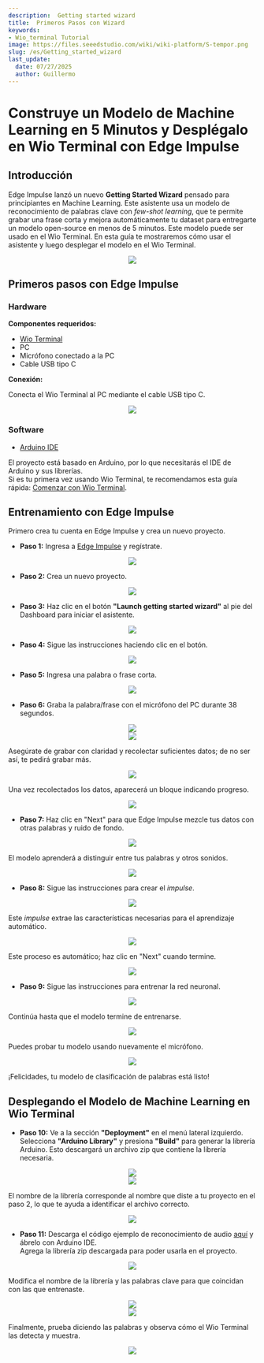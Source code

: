 ```yaml
---
description:  Getting started wizard
title:  Primeros Pasos con Wizard
keywords:
- Wio_terminal Tutorial
image: https://files.seeedstudio.com/wiki/wiki-platform/S-tempor.png
slug: /es/Getting_started_wizard
last_update:
  date: 07/27/2025
  author: Guillermo
---
```


# Construye un Modelo de Machine Learning en 5 Minutos y Desplégalo en Wio Terminal con Edge Impulse

## **Introducción**

Edge Impulse lanzó un nuevo **Getting Started Wizard** pensado para principiantes en Machine Learning. Este asistente usa un modelo de reconocimiento de palabras clave con *few-shot learning*, que te permite grabar una frase corta y mejora automáticamente tu dataset para entregarte un modelo open-source en menos de 5 minutos. Este modelo puede ser usado en el Wio Terminal. En esta guía te mostraremos cómo usar el asistente y luego desplegar el modelo en el Wio Terminal.

<div align="center"><img src="https://files.seeedstudio.com/wiki/Wio-Terminal-Edge-Impulse/banner.png"/></div>

## **Primeros pasos con Edge Impulse**

### **Hardware**

**Componentes requeridos:**

- [Wio Terminal](https://www.seeedstudio.com/Wio-Terminal-p-4509.html)  
- PC  
- Micrófono conectado a la PC  
- Cable USB tipo C  

**Conexión:**

Conecta el Wio Terminal al PC mediante el cable USB tipo C.

<div align="center"><img width={1000} src="https://files.seeedstudio.com/wiki/Edge_Impulse_new_wizard/EI02a.png"/></div>

### **Software**

- [Arduino IDE](https://wiki.seeedstudio.com/Getting_Started_with_Arduino/)

El proyecto está basado en Arduino, por lo que necesitarás el IDE de Arduino y sus librerías.  
Si es tu primera vez usando Wio Terminal, te recomendamos esta guía rápida: [Comenzar con Wio Terminal](https://wiki.seeedstudio.com/Wio-Terminal-Getting-Started/).

## Entrenamiento con Edge Impulse

Primero crea tu cuenta en Edge Impulse y crea un nuevo proyecto.

- **Paso 1:** Ingresa a [Edge Impulse](https://studio.edgeimpulse.com/login?next=%2Fstudio%2Fselect-project%3Fautoredirect%3D1) y regístrate.

<div align="center"><img width={300} src="https://files.seeedstudio.com/wiki/Alots/Alots1.png"/></div>

- **Paso 2:** Crea un nuevo proyecto.

<div align="center"><img width={300} src="https://files.seeedstudio.com/wiki/Alots/Alots2.png"/></div>

- **Paso 3:** Haz clic en el botón **"Launch getting started wizard"** al pie del Dashboard para iniciar el asistente.

<div align="center"><img width={1000} src="https://files.seeedstudio.com/wiki/Edge_Impulse_new_wizard/EI02a.jpg"/></div>

- **Paso 4:** Sigue las instrucciones haciendo clic en el botón.

<div align="center"><img width={500} src="https://files.seeedstudio.com/wiki/Edge_Impulse_new_wizard/EI03.jpg"/></div>

- **Paso 5:** Ingresa una palabra o frase corta.

<div align="center"><img width={500} src="https://files.seeedstudio.com/wiki/Edge_Impulse_new_wizard/EI04a.jpg"/></div>

- **Paso 6:** Graba la palabra/frase con el micrófono del PC durante 38 segundos.

<div align="center"><img width={500} src="https://files.seeedstudio.com/wiki/Edge_Impulse_new_wizard/EI06.jpg"/></div>

<div align="center"><img width={500} src="https://files.seeedstudio.com/wiki/Edge_Impulse_new_wizard/EI07.jpg"/></div>

Asegúrate de grabar con claridad y recolectar suficientes datos; de no ser así, te pedirá grabar más.

<div align="center"><img width={500} src="https://files.seeedstudio.com/wiki/Edge_Impulse_new_wizard/EI08.jpg"/></div>

Una vez recolectados los datos, aparecerá un bloque indicando progreso.

<div align="center"><img width={500} src="https://files.seeedstudio.com/wiki/Edge_Impulse_new_wizard/EI09.jpg"/></div>

- **Paso 7:** Haz clic en "Next" para que Edge Impulse mezcle tus datos con otras palabras y ruido de fondo.

<div align="center"><img width={500} src="https://files.seeedstudio.com/wiki/Edge_Impulse_new_wizard/EI10.jpg"/></div>

El modelo aprenderá a distinguir entre tus palabras y otros sonidos.

<div align="center"><img width={500} src="https://files.seeedstudio.com/wiki/Edge_Impulse_new_wizard/EI12.jpg"/></div>

- **Paso 8:** Sigue las instrucciones para crear el *impulse*.

<div align="center"><img width={1000} src="https://files.seeedstudio.com/wiki/Edge_Impulse_new_wizard/EI13.jpg"/></div>

Este *impulse* extrae las características necesarias para el aprendizaje automático.

<div align="center"><img width={1000} src="https://files.seeedstudio.com/wiki/Edge_Impulse_new_wizard/EI14.jpg"/></div>

Este proceso es automático; haz clic en "Next" cuando termine.

<div align="center"><img width={1000} src="https://files.seeedstudio.com/wiki/Edge_Impulse_new_wizard/EI15.jpg"/></div>

- **Paso 9:** Sigue las instrucciones para entrenar la red neuronal.

<div align="center"><img width={1000} src="https://files.seeedstudio.com/wiki/Edge_Impulse_new_wizard/EI16.jpg"/></div>

Continúa hasta que el modelo termine de entrenarse.

<div align="center"><img width={1000} src="https://files.seeedstudio.com/wiki/Edge_Impulse_new_wizard/EI17.jpg"/></div>

Puedes probar tu modelo usando nuevamente el micrófono.

<div align="center"><img width={500} src="https://files.seeedstudio.com/wiki/Edge_Impulse_new_wizard/EI18.jpg"/></div>

¡Felicidades, tu modelo de clasificación de palabras está listo!

## Desplegando el Modelo de Machine Learning en Wio Terminal

- **Paso 10:** Ve a la sección **"Deployment"** en el menú lateral izquierdo.  
Selecciona **"Arduino Library"** y presiona **"Build"** para generar la librería Arduino. Esto descargará un archivo zip que contiene la librería necesaria.

<div align="center"><img width={1000} src="https://files.seeedstudio.com/wiki/Alots/Alots19.png"/></div>

<div align="center"><img width={1000} src="https://files.seeedstudio.com/wiki/Edge_Impulse_new_wizard/EI21.jpg"/></div>

El nombre de la librería corresponde al nombre que diste a tu proyecto en el paso 2, lo que te ayuda a identificar el archivo correcto.

<div align="center"><img width={500} src="https://files.seeedstudio.com/wiki/Edge_Impulse_new_wizard/EI22.jpg"/></div>

- **Paso 11:** Descarga el código ejemplo de reconocimiento de audio [aquí](https://files.seeedstudio.com/wiki/Edge_Impulse_new_wizard/example.ino) y ábrelo con Arduino IDE.  
Agrega la librería zip descargada para poder usarla en el proyecto.

<div align="center"><img width={500} src="https://files.seeedstudio.com/wiki/Edge_Impulse_new_wizard/EI23.jpg"/></div>

Modifica el nombre de la librería y las palabras clave para que coincidan con las que entrenaste.

<div align="center"><img width={500} src="https://files.seeedstudio.com/wiki/Edge_Impulse_new_wizard/EI24.jpg"/></div>

<div align="center"><img width={500} src="https://files.seeedstudio.com/wiki/Edge_Impulse_new_wizard/EI25.jpg"/></div>

Finalmente, prueba diciendo las palabras y observa cómo el Wio Terminal las detecta y muestra.

<div align="center"><img width={500} src="https://files.seeedstudio.com/wiki/Edge_Impulse_new_wizard/EI26.jpg"/></div>

